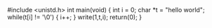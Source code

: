 #include <unistd.h>
int main(void)
{
    int i = 0;
    char *t = "hello world";
    while(t[i] != '\0')
    {
        i++;
    }
    write(1,t,i);
    return(0);
}
